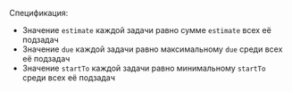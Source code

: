Спецификация:

 * Значение `estimate` каждой задачи равно сумме `estimate` всех её подзадач
 * Значение `due` каждой задачи равно максимальному `due` среди всех её подзадач
 * Значение `startTo` каждой задачи равно минимальному `startTo` среди всех её подзадач
